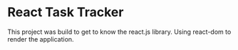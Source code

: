 # React Task Tracker
This project was build to get to know the react.js library. Using react-dom to render the application.